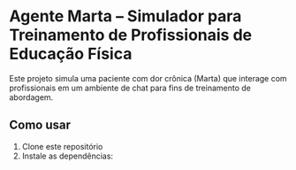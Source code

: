 # Agente Marta – Simulador para Treinamento de Profissionais de Educação Física

Este projeto simula uma paciente com dor crônica (Marta) que interage com profissionais em um ambiente de chat para fins de treinamento de abordagem.

## Como usar

1. Clone este repositório
2. Instale as dependências:
